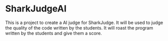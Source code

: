 # SharkJudgeAI

This is a project to create a AI judge for SharkJudge. It will be used to judge the quality of the code written by the students. It will roast the program written by the students and give them a score.
